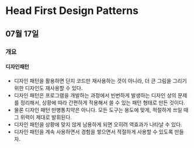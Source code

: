 # Head First Design Patterns

## 07월 17일

### 개요

#### 디자인패턴
- 디자인 패턴을 활용하면 단지 코드만 재사용하는 것이 아니라, 더 큰 그림을 그리기 위한 디자인도 재사용할 수 있다.
- 디자인 패턴은 프로그램을 개발하는 과정에서 빈번하게 발생하는 디자인 상의 문제를 정리해서, 상황에 따라 간편하게 적용해서 쓸 수 있는 패턴 형태로 만든 것이다.
- 물론 디자인 패턴 만병통치약은 아니다. 모든 도구는 용도에 맞게, 적절하게 쓰일 때 그 위력이 제대로 발휘된다.
- 디자인 패턴을 상황에 맞지 않게 남용하게 되면 오히려 역효과가 나타날 수 있다.
- 디자인 패턴을 계속 사용하면서 경험을 쌓으면서 적절하게 사용할 수 있도록 만들자.